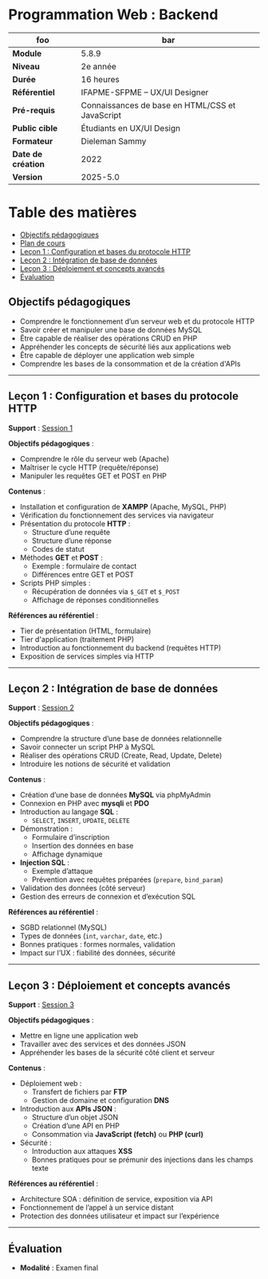 # Programmation Web : Backend
|    foo                 |                                     bar                |
|------------------------|--------------------------------------------------------|
| **Module**             | 5.8.9                                                  |
| **Niveau**             | 2e année                                               |
| **Durée**              | 16 heures                                              |
| **Référentiel**        | IFAPME-SFPME – UX/UI Designer                          |
| **Pré-requis**         | Connaissances de base en HTML/CSS et JavaScript        |
| **Public cible**       | Étudiants en UX/UI Design                              |
| **Formateur**          | Dieleman Sammy                                         |
| **Date de création**   | 2022                                                   |
| **Version**            | 2025-5.0                                               |

# Table des matières
  - [Objectifs pédagogiques](#objectifs-pédagogiques)
  - [Plan de cours](#plan-de-cours)
  - [Leçon 1 : Configuration et bases du protocole HTTP](#leçon-1--configuration-et-bases-du-protocole-http)
  - [Leçon 2 : Intégration de base de données](#leçon-2--intégration-de-base-de-données)
  - [Leçon 3 : Déploiement et concepts avancés](#leçon-3--déploiement-et-concepts-avancés)
  - [Évaluation](#évaluation)

## Objectifs pédagogiques
- Comprendre le fonctionnement d’un serveur web et du protocole HTTP
- Savoir créer et manipuler une base de données MySQL
- Être capable de réaliser des opérations CRUD en PHP
- Appréhender les concepts de sécurité liés aux applications web
- Être capable de déployer une application web simple
- Comprendre les bases de la consommation et de la création d'APIs

---

## Leçon 1 : Configuration et bases du protocole HTTP

**Support** : [Session 1](session_1.md)


**Objectifs pédagogiques** :
- Comprendre le rôle du serveur web (Apache)
- Maîtriser le cycle HTTP (requête/réponse)
- Manipuler les requêtes GET et POST en PHP

**Contenus** :
- Installation et configuration de **XAMPP** (Apache, MySQL, PHP)
- Vérification du fonctionnement des services via navigateur
- Présentation du protocole **HTTP** : 
  - Structure d’une requête
  - Structure d’une réponse
  - Codes de statut
- Méthodes **GET** et **POST** :
  - Exemple : formulaire de contact
  - Différences entre GET et POST
- Scripts PHP simples :
  - Récupération de données via `$_GET` et `$_POST`
  - Affichage de réponses conditionnelles

**Références au référentiel** :
- Tier de présentation (HTML, formulaire)
- Tier d'application (traitement PHP)
- Introduction au fonctionnement du backend (requêtes HTTP)
- Exposition de services simples via HTTP


---

## Leçon 2 : Intégration de base de données
**Support** : [Session 2](session_2.md)

**Objectifs pédagogiques** :
- Comprendre la structure d’une base de données relationnelle
- Savoir connecter un script PHP à MySQL
- Réaliser des opérations CRUD (Create, Read, Update, Delete)
- Introduire les notions de sécurité et validation

**Contenus** :
- Création d’une base de données **MySQL** via phpMyAdmin
- Connexion en PHP avec **mysqli** et **PDO**
- Introduction au langage **SQL** :
  - `SELECT`, `INSERT`, `UPDATE`, `DELETE`
- Démonstration :
  - Formulaire d’inscription
  - Insertion des données en base
  - Affichage dynamique
- **Injection SQL** :
  - Exemple d’attaque
  - Prévention avec requêtes préparées (`prepare`, `bind_param`)
- Validation des données (côté serveur)
- Gestion des erreurs de connexion et d’exécution SQL


**Références au référentiel** :
- SGBD relationnel (MySQL)
- Types de données (`int`, `varchar`, `date`, etc.)
- Bonnes pratiques : formes normales, validation
- Impact sur l’UX : fiabilité des données, sécurité

---

## Leçon 3 : Déploiement et concepts avancés

**Support** : [Session 3](session_3.md)

**Objectifs pédagogiques** :
- Mettre en ligne une application web
- Travailler avec des services et des données JSON
- Appréhender les bases de la sécurité côté client et serveur

**Contenus** :
- Déploiement web :
  - Transfert de fichiers par **FTP**
  - Gestion de domaine et configuration **DNS**
- Introduction aux **APIs JSON** :
  - Structure d’un objet JSON
  - Création d’une API en PHP
  - Consommation via **JavaScript (fetch)** ou **PHP (curl)**
- Sécurité :
  - Introduction aux attaques **XSS**
  - Bonnes pratiques pour se prémunir des injections dans les champs texte

**Références au référentiel** :
- Architecture SOA : définition de service, exposition via API
- Fonctionnement de l’appel à un service distant
- Protection des données utilisateur et impact sur l’expérience

---

## Évaluation

- **Modalité** : Examen final